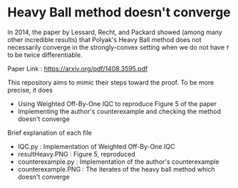 # Heavy Ball method doesn't converge

In 2014, the paper by Lessard, Recht, and Packard showed (among many other incredible results) that Polyak's Heavy Ball method does not necessarily converge in the strongly-convex setting when we do not have `f` to be twice differentiable. 

Paper Link : https://arxiv.org/pdf/1408.3595.pdf

This repository aims to mimic their steps toward the proof. To be more precise, it does

- Using Weighted Off-By-One IQC to reproduce Figure 5 of the paper
- Implementing the author's counterexample and checking the method doesn't converge

Brief explanation of each file

- IQC.py : Implementation of Weighted Off-By-One IQC
- resultHeavy.PNG : Figure 5, reproduced
- counterexample.py : Implementation of the author's counterexample
- counterexample.PNG : The iterates of the heavy ball method which doesn't converge